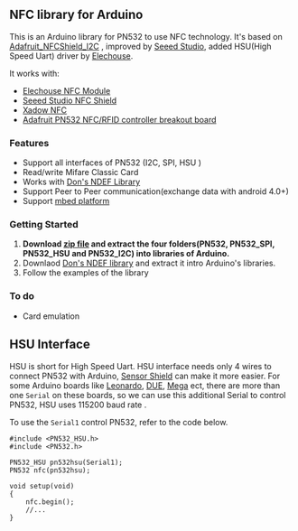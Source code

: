 ## NFC library for Arduino

This is an Arduino library for PN532 to use NFC technology. It's based on 
[Adafruit_NFCShield_I2C](http://goo.gl/pk3FdB)
, improved by [Seeed Studio](http://goo.gl/zh1iQh), added HSU(High Speed Uart) driver by [Elechouse](http://elechouse.com). 

It works with:

+ [Elechouse NFC Module](http://goo.gl/i0EQgd)
+ [Seeed Studio NFC Shield](http://goo.gl/Cac2OH)
+ [Xadow NFC](http://goo.gl/qBZMt0)
+ [Adafruit PN532 NFC/RFID controller breakout board](http://goo.gl/tby9Sw)

### Features
+ Support all interfaces of PN532 (I2C, SPI, HSU )
+ Read/write Mifare Classic Card
+ Works with [Don's NDEF Library](http://goo.gl/jDjsXl)
+ Support Peer to Peer communication(exchange data with android 4.0+)
+ Support [mbed platform](http://goo.gl/kGPovZ)

### Getting Started
1. **Download [zip file](https://github.com/elechouse/PN532/archive/PN532_HSU.zip) and 
extract the four folders(PN532, PN532_SPI, PN532_HSU and PN532_I2C) into libraries of Arduino.**
2. Downlaod [Don's NDEF library](http://goo.gl/ewxeAe) and extract it intro Arduino's libraries.
2. Follow the examples of the library

### To do
+ Card emulation

## HSU Interface

HSU is short for High Speed Uart. HSU interface needs only 4 wires to connect PN532 with Arduino, [Sensor Shield](http://goo.gl/i0EQgd) can make it more easier. For some Arduino boards like [Leonardo][Leonardo], [DUE][DUE], [Mega][Mega] ect, there are more than one `Serial` on these boards, so we can use this additional Serial to control PN532, HSU uses 115200 baud rate .

To use the `Serial1` control PN532, refer to the code below.

	#include <PN532_HSU.h>
	#include <PN532.h>
	
	PN532_HSU pn532hsu(Serial1);
	PN532 nfc(pn532hsu);

	void setup(void)
	{
		nfc.begin();
		//...
	}


[Mega]: http://arduino.cc/en/Main/arduinoBoardMega
[DUE]: http://arduino.cc/en/Main/arduinoBoardDue
[Leonardo]: http://arduino.cc/en/Main/arduinoBoardLeonardo


